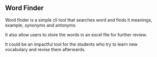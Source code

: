 ## Word Finder
Word finder is a simple cli tool that searches word and finds it meanings, example, synonyms and antonyms.

It also allow users to store the words in an excel file for further review.

It could be an impactful tool for the students who try to learn new vocabulary and revise them afterwards.
